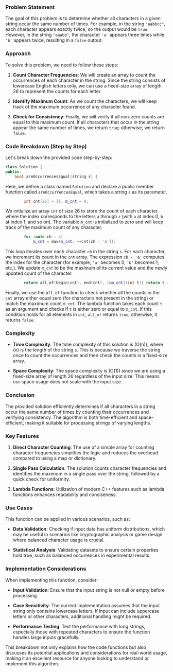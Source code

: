 ### Problem Statement

The goal of this problem is to determine whether all characters in a given string occur the same number of times. For example, in the string `"aabbcc"`, each character appears exactly twice, so the output would be `true`. However, in the string `"aaabb"`, the character `'a'` appears three times while `'b'` appears twice, resulting in a `false` output. 

### Approach

To solve this problem, we need to follow these steps:

1. **Count Character Frequencies**: We will create an array to count the occurrences of each character in the string. Since the string consists of lowercase English letters only, we can use a fixed-size array of length 26 to represent the counts for each letter.

2. **Identify Maximum Count**: As we count the characters, we will keep track of the maximum occurrence of any character found.

3. **Check for Consistency**: Finally, we will verify if all non-zero counts are equal to this maximum count. If all characters that occur in the string appear the same number of times, we return `true`; otherwise, we return `false`.

### Code Breakdown (Step by Step)

Let's break down the provided code step-by-step:

```cpp
class Solution {
public:
    bool areOccurrencesEqual(string s) {
```
Here, we define a class named `Solution` and declare a public member function called `areOccurrencesEqual`, which takes a string `s` as its parameter.

```cpp
        int cnt[26] = {}, m_cnt = 0;
```
We initialize an array `cnt` of size 26 to store the count of each character, where the index corresponds to the letters `a` through `z` (with `a` at index 0, `b` at index 1, and so on). The variable `m_cnt` is initialized to zero and will keep track of the maximum count of any character.

```cpp
        for (auto ch : s)
            m_cnt = max(m_cnt, ++cnt[ch - 'a']);
```
This loop iterates over each character `ch` in the string `s`. For each character, we increment its count in the `cnt` array. The expression `ch - 'a'` computes the index for the character (for example, `'a'` becomes 0, `'b'` becomes 1, etc.). We update `m_cnt` to be the maximum of its current value and the newly updated count of the character.

```cpp
        return all_of(begin(cnt), end(cnt), [&m_cnt](int t){ return t == 0 || t == m_cnt; });
```
Finally, we use the `all_of` function to check whether all the counts in the `cnt` array either equal zero (for characters not present in the string) or match the maximum count `m_cnt`. The lambda function takes each count `t` as an argument and checks if `t` is either zero or equal to `m_cnt`. If this condition holds for all elements in `cnt`, `all_of` returns `true`; otherwise, it returns `false`.

### Complexity

- **Time Complexity**: The time complexity of this solution is \(O(n)\), where \(n\) is the length of the string `s`. This is because we traverse the string once to count the occurrences and then check the counts in a fixed-size array.

- **Space Complexity**: The space complexity is \(O(1)\) since we are using a fixed-size array of length 26 regardless of the input size. This means our space usage does not scale with the input size.

### Conclusion

The provided solution efficiently determines if all characters in a string occur the same number of times by counting their occurrences and verifying consistency. The algorithm is both time-efficient and space-efficient, making it suitable for processing strings of varying lengths.

### Key Features

1. **Direct Character Counting**: The use of a simple array for counting character frequencies simplifies the logic and reduces the overhead compared to using a map or dictionary.

2. **Single Pass Calculation**: The solution counts character frequencies and identifies the maximum in a single pass over the string, followed by a quick check for uniformity.

3. **Lambda Functions**: Utilization of modern C++ features such as lambda functions enhances readability and conciseness.

### Use Cases

This function can be applied in various scenarios, such as:

- **Data Validation**: Checking if input data has uniform distributions, which may be useful in scenarios like cryptographic analysis or game design where balanced character usage is crucial.
  
- **Statistical Analysis**: Validating datasets to ensure certain properties hold true, such as balanced occurrences in experimental results.

### Implementation Considerations

When implementing this function, consider:

- **Input Validation**: Ensure that the input string is not null or empty before processing.

- **Case Sensitivity**: The current implementation assumes that the input string only contains lowercase letters. If input can include uppercase letters or other characters, additional handling might be required.

- **Performance Testing**: Test the performance with long strings, especially those with repeated characters to ensure the function handles large inputs gracefully.

This breakdown not only explains how the code functions but also discusses its potential applications and considerations for real-world usage, making it an excellent resource for anyone looking to understand or implement this algorithm.
